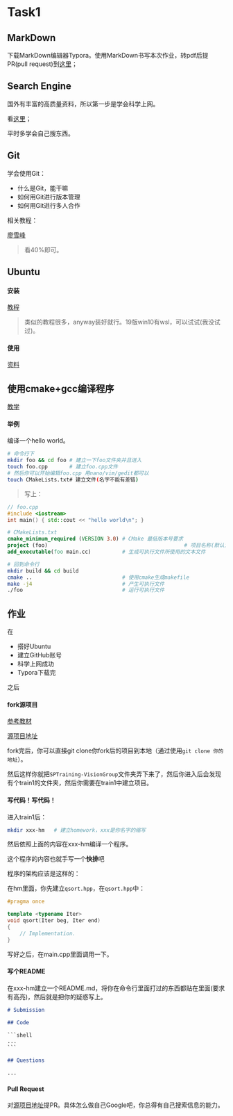 # Task1

## MarkDown

下载MarkDown编辑器Typora。使用MarkDown书写本次作业，转pdf后提PR(pull request)到[这里](https://github.com/ganler/SPTraining-VisionGroup)；

## Search Engine

国外有丰富的高质量资料，所以第一步是学会科学上网。

看[这里](http://ibloodline.com/articles/2018/02/01/fuck-wall.html)；

平时多学会自己搜东西。

## Git

学会使用Git：

- 什么是Git，能干嘛
- 如何用Git进行版本管理
- 如何用Git进行多人合作

相关教程：

[廖雪峰](https://www.liaoxuefeng.com/wiki/896043488029600/896067074338496)

> 看40%即可。

## Ubuntu

#### 安装

[教程](https://www.jianshu.com/p/38e6be8efecf)

> 类似的教程很多，anyway装好就行。19版win10有wsl，可以试试(我没试过)。

#### 使用

[资料](https://wiki.ubuntu.org.cn/命令行指南)

## 使用cmake+gcc编译程序

[教学](https://www.hahack.com/codes/cmake/)

#### 举例

编译一个hello world。

```bash
# 命令行下
mkdir foo && cd foo # 建立一下foo文件夹并且进入
touch foo.cpp       # 建立foo.cpp文件
# 然后你可以开始编辑foo.cpp 用nano/vim/gedit都可以
touch CMakeLists.txt# 建立文件(名字不能有差错)
```

> 写上：

```c++
// foo.cpp
#include <iostream>
int main() { std::cout << "hello world\n"; }
```

```cmake
# CMakeLists.txt
cmake_minimum_required (VERSION 3.0) # CMake 最低版本号要求
project (foo)    										 # 项目名称(默认为可执行文件的名称)
add_executable(foo main.cc)          # 生成可执行文件所使用的文本文件
```

```bash
# 回到命令行
mkdir build && cd build
cmake ..                             # 使用cmake生成makefile
make -j4                             # 产生可执行文件
./foo                                # 运行可执行文件
```

## 作业

在

- 搭好Ubuntu
- 建立GitHub账号
- 科学上网成功
- Typora下载完

之后

#### fork源项目

[参考教材](https://www.zhihu.com/question/20393785)

[源项目地址](https://github.com/ganler/SPTraining-VisionGroup)

fork完后，你可以直接git clone你fork后的项目到本地（通过使用`git clone 你的地址`）。

然后这样你就把`SPTraining-VisionGroup`文件夹弄下来了，然后你进入后会发现有个train1的文件夹，然后你需要在train1中建立项目。

#### 写代码！写代码！

进入train1后：

```bash
mkdir xxx-hm   # 建立homework，xxx是你名字的缩写
```

然后依照上面的内容在xxx-hm编译一个程序。

这个程序的内容也就手写一个**快排**吧

程序的架构应该是这样的：

在hm里面，你先建立`qsort.hpp`，在`qsort.hpp`中：

```c++
#pragma once

template <typename Iter>
void qsort(Iter beg, Iter end)
{
    // Implementation.
}
```

写好之后，在main.cpp里面调用一下。

#### 写个README

在xxx-hm建立一个README.md，将你在命令行里面打过的东西都贴在里面(要求有高亮)，然后就是把你的疑惑写上。

```markdown
# Submission

## Code

​```shell
...
​```

## Questions

...
```

#### Pull Request

对[源项目地址](https://github.com/ganler/SPTraining-VisionGroup)提PR。具体怎么做自己Google吧，你总得有自己搜索信息的能力。